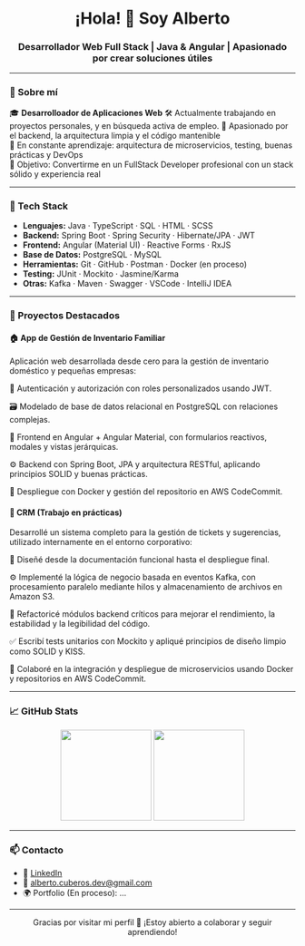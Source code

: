 <h1 align="center">¡Hola! 👋 Soy Alberto</h1>
<h3 align="center">Desarrollador Web Full Stack | Java & Angular | Apasionado por crear soluciones útiles</h3>

---

### 🚀 Sobre mí

🎓 **Desarrolloador de Aplicaciones Web**
🛠️ Actualmente trabajando en proyectos personales, y en búsqueda activa de empleo. 
🧠 Apasionado por el backend, la arquitectura limpia y el código mantenible  
🌱 En constante aprendizaje: arquitectura de microservicios, testing, buenas prácticas y DevOps  
🎯 Objetivo: Convertirme en un FullStack Developer profesional con un stack sólido y experiencia real  

---

### 🧰 Tech Stack

- **Lenguajes:** Java · TypeScript · SQL · HTML · SCSS  
- **Backend:** Spring Boot · Spring Security · Hibernate/JPA · JWT  
- **Frontend:** Angular (Material UI) · Reactive Forms · RxJS  
- **Base de Datos:** PostgreSQL · MySQL  
- **Herramientas:** Git · GitHub · Postman · Docker (en proceso)  
- **Testing:** JUnit · Mockito · Jasmine/Karma  
- **Otras:** Kafka · Maven · Swagger · VSCode · IntelliJ IDEA  

---

### 📌 Proyectos Destacados

#### 🏠 App de Gestión de Inventario Familiar
Aplicación web desarrollada desde cero para la gestión de inventario doméstico y pequeñas empresas:

🔐 Autenticación y autorización con roles personalizados usando JWT.

🗃️ Modelado de base de datos relacional en PostgreSQL con relaciones complejas.

🧩 Frontend en Angular + Angular Material, con formularios reactivos, modales y vistas jerárquicas.

⚙️ Backend con Spring Boot, JPA y arquitectura RESTful, aplicando principios SOLID y buenas prácticas.

🐳 Despliegue con Docker y gestión del repositorio en AWS CodeCommit.

#### 🧾 CRM (Trabajo en prácticas)
Desarrollé un sistema completo para la gestión de tickets y sugerencias, utilizado internamente en el entorno corporativo:

📄 Diseñé desde la documentación funcional hasta el despliegue final.

⚙️ Implementé la lógica de negocio basada en eventos Kafka, con procesamiento paralelo mediante hilos y almacenamiento de archivos en Amazon S3.

🔧 Refactoricé módulos backend críticos para mejorar el rendimiento, la estabilidad y la legibilidad del código.

✅ Escribí tests unitarios con Mockito y apliqué principios de diseño limpio como SOLID y KISS.

🐳 Colaboré en la integración y despliegue de microservicios usando Docker y repositorios en AWS CodeCommit.

---

### 📈 GitHub Stats

<p align="center">
  <img src="https://github-readme-stats.vercel.app/api?username=CTAlberto&show_icons=true&theme=tokyonight" height="160" />
  <img src="https://github-readme-stats.vercel.app/api/top-langs/?username=CTAlberto&layout=compact&theme=tokyonight" height="160" />
</p>

---

### 📫 Contacto

- 💼 [LinkedIn]([https://www.linkedin.com/in/tu-linkedin](https://www.linkedin.com/in/alberto-cuberos-4625a8278/))  
- 📧 alberto.cuberos.dev@gmail.com  
- 🌍 Portfolio (En proceso): ...

---

<p align="center">Gracias por visitar mi perfil 🙌 ¡Estoy abierto a colaborar y seguir aprendiendo!</p>
